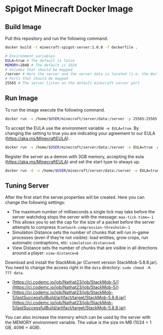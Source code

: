 # Spigot Minecraft Docker Image

## Build Image

Pull this repository and run the following command.

```sh
docker build -t minecraft-spigot-server:1.0.0 -f dockerfile .
```

```sh
# Environment variables
EULA=true # The default is false 
MEMORY=2048 # The default is 1024
# Volumes that should be mapped
/server # Here the server and the server data is located (i.e. the World)
# Ports that should be mapped
25565 # The server listen on the default minecraft server port
```

## Run Image

To run the image execute the following command.

```sh
docker run -v /home/$USER/minecraft/server/data:/server -p 25565:25565  minecraft-spigot-server:1.0.0
```

To accept the EULA use the environment variable `-e EULA=true`.
By changing the setting to true you are indicating your agreement to our EULA (https://aka.ms/MinecraftEULA).

```sh
docker run -v /home/$USER/minecraft/server/data:/server -e EULA=true -p 25565:25565 minecraft-spigot-server:1.0.0
```

Register the server as a demon with 3GB memory, accepting the eula (https://aka.ms/MinecraftEULA) and set the start type to always up.

```sh
docker run -d -v /home/$USER/minecraft/server/data:/server -e EULA=true -e MEMORY=3072 -p 25565:25565 --restart=always minecraft-spigot-server:1.0.0
```

## Tuning Server

After the first start the server.properties will be created.
Here you can change the following settings:

- The maximum number of milliseconds a single tick may take before the server watchdog stops the server with the message: `max-tick-time=-1`
- This allows you to set the cap for the size of a packet before the server attempts to compress it:`network-compression-threshold=-1`
- Simulation Distance sets the number of chunks that will run in-game processes (even if they’re not visible): load entities, grow crops, run automatic contraptions, etc: `simulation-distance=6`
- View Distance sets the number of chunks that are visible in all directions around a player: `view-distance=6`

Download and install the StackMob.jar (Current version StackMob-5.8.8.jar). You need to change the access right in the `data` directory: `sudo chmod -R 777 data`.

- [https://ci.codemc.io/job/Nathat23/job/StackMob-5/](https://ci.codemc.io/job/Nathat23/job/StackMob-5/)
- [https://ci.codemc.io/job/Nathat23/job/StackMob-5/lastSuccessfulBuild/artifact/target/StackMob-5.8.8.jar](https://ci.codemc.io/job/Nathat23/job/StackMob-5/lastSuccessfulBuild/artifact/target/StackMob-5.8.8.jar)

You can also increase the memory which can be used by the server with the MEMORY environment variable. The value is the size im MB (1024 = 1 GB, 4096 = 4GB).
